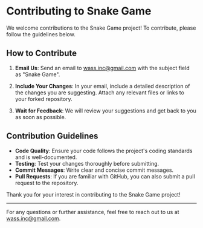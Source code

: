 # Contributing to Snake Game

We welcome contributions to the Snake Game project! To contribute, please follow the guidelines below.

## How to Contribute

1. **Email Us**: Send an email to [wass.inc@gmail.com](mailto:wass.inc@gmail.com) with the subject field as "Snake Game".

2. **Include Your Changes**: In your email, include a detailed description of the changes you are suggesting. Attach any relevant files or links to your forked repository.

3. **Wait for Feedback**: We will review your suggestions and get back to you as soon as possible.

## Contribution Guidelines

- **Code Quality**: Ensure your code follows the project's coding standards and is well-documented.
- **Testing**: Test your changes thoroughly before submitting.
- **Commit Messages**: Write clear and concise commit messages.
- **Pull Requests**: If you are familiar with GitHub, you can also submit a pull request to the repository.

Thank you for your interest in contributing to the Snake Game project!

---

For any questions or further assistance, feel free to reach out to us at [wass.inc@gmail.com](mailto:wass.inc@gmail.com).
